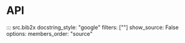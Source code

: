 API
===

::: src.bib2x
    docstring_style: "google"
    filters: [""]
    show_source: False
    options:
        members_order: "source"
    